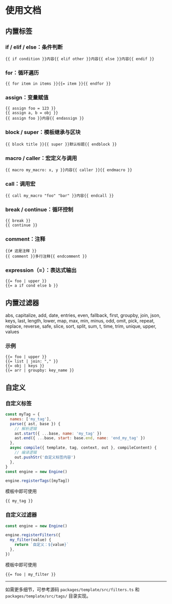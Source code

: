 # 使用文档

## 内置标签

### **if / elif / else**：条件判断

```jianjia
{{ if condition }}内容{{ elif other }}内容{{ else }}内容{{ endif }}
```

### **for**：循环遍历

```jianjia
{{ for item in items }}{{= item }}{{ endfor }}
```

### **assign**：变量赋值

```jianjia
{{ assign foo = 123 }}
{{ assign a, b = obj }}
{{ assign foo }}内容{{ endassign }}
```

### **block / super**：模板继承与区块

```jianjia
{{ block title }}{{ super }}默认标题{{ endblock }}
```

### **macro / caller**：宏定义与调用

```jianjia
{{ macro my_macro: x, y }}内容{{ caller }}{{ endmacro }}
```

### **call**：调用宏

```jianjia
{{ call my_macro "foo" "bar" }}内容{{ endcall }}
```

### **break / continue**：循环控制

```jianjia
{{ break }}
{{ continue }}
```

### **comment**：注释

```jianjia
{{# 这是注释 }}
{{ comment }}多行注释{{ endcomment }}
```

### **expression（=）**：表达式输出

```jianjia
{{= foo | upper }}
{{= a if cond else b }}
```

## 内置过滤器

abs, capitalize, add, date, entries, even, fallback, first, groupby, join, json, keys, last, length, lower, map, max, min, minus, odd, omit, pick, repeat, replace, reverse, safe, slice, sort, split, sum, t, time, trim, unique, upper, values

### 示例

```jianjia
{{= foo | upper }}
{{= list | join: "," }}
{{= obj | keys }}
{{= arr | groupby: key_name }}
```

## 自定义

### 自定义标签

```javascript
const myTag = {
  names: ['my_tag'],
  parse({ ast, base }) {
    // 解析逻辑
    ast.start({ ...base, name: 'my_tag' })
    ast.end({ ...base, start: base.end, name: 'end_my_tag' })
  },
  async compile({ template, tag, context, out }, compileContent) {
    // 编译逻辑
    out.pushStr('自定义标签内容')
  },
}
const engine = new Engine()

engine.registerTags([myTag])
```

模板中即可使用

```jianjia
{{ my_tag }}
```

### 自定义过滤器

```javascript
const engine = new Engine()

engine.registerFilters({
  my_filter(value) {
    return `自定义：${value}`
  },
})
```

模板中即可使用

```jianjia
{{= foo | my_filter }}
```

---

如需更多细节，可参考源码 `packages/template/src/filters.ts` 和 `packages/template/src/tags/` 目录实现。
